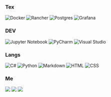 ### Tex

![Docker](https://img.shields.io/badge/-docker-2496ed?logo=docker&logoColor=white)
![Rancher](https://img.shields.io/badge/rancher-blue)
![Postgres](https://img.shields.io/badge/postgres-blue)
![Grafana](https://img.shields.io/badge/grafana-orange)

### DEV

![Jupyter Notebook](https://img.shields.io/badge/jupyter-red)
![PyCharm](https://img.shields.io/badge/pycharm-green)
![Visual Studio](https://img.shields.io/badge/visual_studio-blue)

### Langs

![C#](https://img.shields.io/badge/c-green)
![Python](https://img.shields.io/badge/python-turquoise)
![Markdown](https://img.shields.io/badge/markdown-grey)
![HTML](https://img.shields.io/badge/html-orange)
![CSS](https://img.shields.io/badge/css-blue)

### Me

![](https://img.shields.io/badge/typical-salesperson-blue)
![](https://img.shields.io/badge/oss-enthusiast-red)
![](https://img.shields.io/badge/swimbikerun-green)


